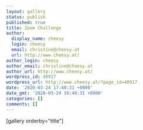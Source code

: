 ```yaml
---
layout: gallery
status: publish
published: true
title: Zoom Challenge
author:
  display_name: cheesy
  login: cheesy
  email: christine@cheesy.at
  url: http://www.cheesy.at/
author_login: cheesy
author_email: christine@cheesy.at
author_url: http://www.cheesy.at/
wordpress_id: 40917
wordpress_url: http://www.cheesy.at/?page_id=40917
date: '2020-03-24 17:48:31 +0000'
date_gmt: '2020-03-24 16:48:31 +0000'
categories: []
comments: []
---
```

[gallery orderby="title"]
